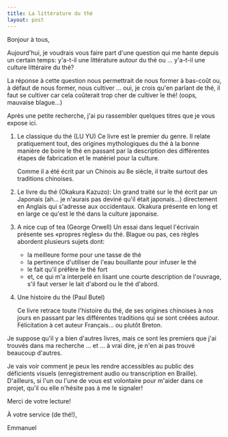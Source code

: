```yaml
---
title: La littérature du thé
layout: post
---
```


Bonjour à tous,

Aujourd'hui, je voudrais vous faire part d'une question qui me hante depuis
un certain temps: y'a-t-il une littérature autour du thé ou ... y'a-t-il
une culture littéraire du thé?

La réponse à cette question nous permettrait de nous former à bas-coût ou,
à défaut de nous former, nous cultiver ... oui, je crois qu'en parlant de
thé, il faut se cultiver car cela coûterait trop cher de cultiver le thé! (oops,
mauvaise blague...)

Après une petite recherche, j'ai pu rassembler quelques titres que je vous
expose ici.

1. Le classique du thé (LU YU)
   Ce livre est le premier du genre. Il relate pratiquement tout, des
   origines mythologiques du thé à la bonne manière de boire le thé en
   passant par la description des différentes étapes de fabrication et le
   matériel pour la culture.

   Comme il a été écrit par un Chinois au 8e siècle, il traite surtout des
   traditions chinoises.

2. Le livre du thé (Okakura Kazuzo):
   Un grand traité sur le thé écrit par un Japonais (ah... je n'aurais pas
   deviné qu'il était japonais...) directement en Anglais qui s'adresse aux
   occidentaux. Okakura présente en long et en large ce qu'est le thé dans
   la culture japonaise.

3. A nice cup of tea (George Orwell)
   Un essai dans lequel l'écrivain présente ses «propres règles» du thé.
   Blague ou pas, ces règles abordent plusieurs sujets dont:
   - la meilleure forme pour une tasse de thé
   - la pertinence d'utiliser de l'eau bouillante pour infuser le thé
   - le fait qu'il préfère le thé fort
   - et, ce qui m'a interpelé en lisant une courte description de
     l'ouvrage, s'il faut verser le lait d'abord ou le thé d'abord.

4. Une histoire du thé (Paul Butel)

   Ce livre retrace toute l'histoire du thé, de ses origines chinoises à
   nos jours en passant par les différentes traditions qui se sont créées
   autour. Félicitation à cet auteur Français... ou plutôt Breton.

Je suppose qu'il y a bien d'autres livres, mais ce sont les premiers que
j'ai trouvés dans ma recherche ... et ... à vrai dire, je n'en ai pas trouvé
beaucoup d'autres.

Je vais voir comment je peux les rendre accessibles au public des
déficients visuels (enregistrement audio ou transcription en Braille).
D'ailleurs, si l'un ou l'une de vous est volontaire pour m'aider dans ce
projet, qu'il ou elle n'hésite pas à me le signaler!

Merci de votre lecture!

À votre service (de thé!),

Emmanuel
